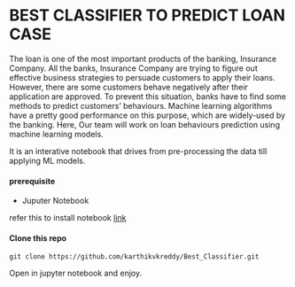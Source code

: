 # BEST CLASSIFIER TO PREDICT LOAN CASE

The loan is one of the most important products of the banking, Insurance Company. All the banks, Insurance Company are trying to figure out effective business strategies to persuade customers to apply their loans. However, there are some customers behave negatively after their application are approved. To prevent this situation, banks have to find some methods to predict customers’ behaviours. Machine learning algorithms have a pretty good performance on this purpose, which are widely-used by the banking. Here, Our team will work on loan behaviours prediction using machine learning models.

It is an interative notebook that drives from pre-processing the data till applying ML models.

#### prerequisite
- Juputer Notebook

refer this to install notebook [link](https://jupyter.org/install)

#### Clone this repo
```
git clone https://github.com/karthikvkreddy/Best_Classifier.git
```
Open in jupyter notebook and enjoy.




